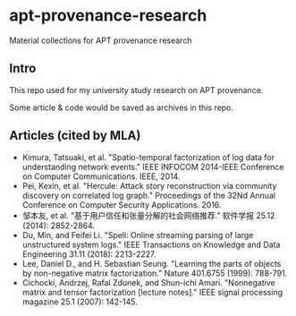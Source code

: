 # apt-provenance-research
Material collections for APT provenance research

## Intro
This repo used for my university study research on APT provenance.

Some article & code would be saved as archives in this repo.

## Articles (cited by MLA)
- Kimura, Tatsuaki, et al. "Spatio-temporal factorization of log data for understanding network events." IEEE INFOCOM 2014-IEEE Conference on Computer Communications. IEEE, 2014.
- Pei, Kexin, et al. "Hercule: Attack story reconstruction via community discovery on correlated log graph." Proceedings of the 32Nd Annual Conference on Computer Security Applications. 2016.
- 邹本友, et al. "基于用户信任和张量分解的社会网络推荐." 软件学报 25.12 (2014): 2852-2864.
- Du, Min, and Feifei Li. "Spell: Online streaming parsing of large unstructured system logs." IEEE Transactions on Knowledge and Data Engineering 31.11 (2018): 2213-2227.
- Lee, Daniel D., and H. Sebastian Seung. "Learning the parts of objects by non-negative matrix factorization." Nature 401.6755 (1999): 788-791.
- Cichocki, Andrzej, Rafal Zdunek, and Shun-ichi Amari. "Nonnegative matrix and tensor factorization [lecture notes]." IEEE signal processing magazine 25.1 (2007): 142-145.
